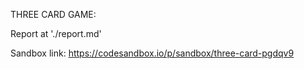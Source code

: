 THREE CARD GAME:

Report at './report.md'

Sandbox link: https://codesandbox.io/p/sandbox/three-card-pgdqv9